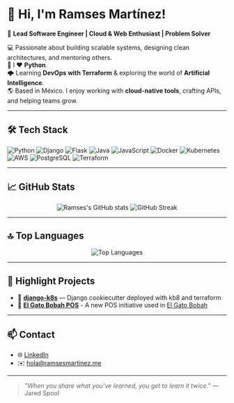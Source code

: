 # 👋 Hi, I'm Ramses Martínez!

🎯 **Lead Software Engineer | Cloud & Web Enthusiast | Problem Solver**

💻 Passionate about building scalable systems, designing clean architectures, and mentoring others.  
🐍 I ❤️ **Python**.  
🌩️ Learning **DevOps with Terraform** & exploring the world of **Artificial Intelligence**.  
🌎 Based in México. I enjoy working with **cloud-native tools**, crafting APIs, and helping teams grow.

---

## 🛠️ Tech Stack

![Python](https://img.shields.io/badge/Python-3776AB?style=flat&logo=python&logoColor=white)
![Django](https://img.shields.io/badge/Django-092E20?style=flat&logo=django&logoColor=white)
![Flask](https://img.shields.io/badge/Flask-000000?style=flat&logo=flask&logoColor=white)
![Java](https://img.shields.io/badge/Java-007396?style=flat&logo=java&logoColor=white)
![JavaScript](https://img.shields.io/badge/JavaScript-F7DF1E?style=flat&logo=javascript&logoColor=black)
![Docker](https://img.shields.io/badge/Docker-2496ED?style=flat&logo=docker&logoColor=white)
![Kubernetes](https://img.shields.io/badge/Kubernetes-326CE5?style=flat&logo=kubernetes&logoColor=white)
![AWS](https://img.shields.io/badge/AWS-232F3E?style=flat&logo=amazon-aws&logoColor=white)
![PostgreSQL](https://img.shields.io/badge/PostgreSQL-336791?style=flat&logo=postgresql&logoColor=white)
![Terraform](https://img.shields.io/badge/Terraform-623CE4?style=flat&logo=terraform&logoColor=white)

---

## 📈 GitHub Stats

<p align="center">
  <img src="https://github-readme-stats.vercel.app/api?username=RamsesMartinez&show_icons=true&theme=tokyonight" alt="Ramses's GitHub stats"/>
  <img src="https://github-readme-streak-stats.herokuapp.com?user=RamsesMartinez&theme=tokyonight&hide_border=true" alt="GitHub Streak"/>
</p>

---

## 🔝 Top Languages

<p align="center">
  <img src="[https://github-readme-stats.vercel.app/api/top-langs/?username=RamsesMartinez&layout=compact&theme=tokyonight&hide=css,html](https://github-readme-stats.vercel.app/api/top-langs/?username=RamsesMartinez&layout=compact&theme=tokyonight&hide=css,html,php,less,scss,jupyter%20notebook)" alt="Top Languages"/>
</p>

---

## 🌟 Highlight Projects

- 🔗 [**django-k8s**](https://github.com/RamsesMartinez/python-utils) — Django cookiecutter deployed with kb8 and terraform
- 🔗 [**El Gato Bobah POS**](https://github.com/RamsesMartinez/el-gato-bobah-pos) - A new POS initiative used in [El Gato Bobah](https://elgatobobah.com/)

---

## 📫 Contact

- 🌐 [LinkedIn](https://www.linkedin.com/in/ramsesmartinez/)
- ✉️ [hola@ramsesmartinez.me](hola@ramsesmartinez.me)

---

> _"When you share what you’ve learned, you get to learn it twice."_ — Jared Spool


